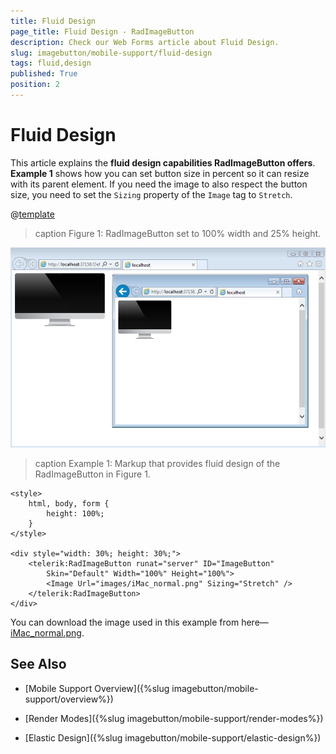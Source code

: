 ```yaml
---
title: Fluid Design
page_title: Fluid Design - RadImageButton
description: Check our Web Forms article about Fluid Design.
slug: imagebutton/mobile-support/fluid-design
tags: fluid,design
published: True
position: 2
---
```


# Fluid Design

This article explains the **fluid design capabilities RadImageButton offers**. **Example 1** shows how you can set button size in percent so it can resize with its parent element. If you need the image to also respect the button size, you need to set the `Sizing` property of the `Image` tag to `Stretch`.

@[template](/_templates/common/render-mode.md#resp-design-desc "slug-el: imagebutton/mobile-support/elastic-design, slug-fl: no")

>caption Figure 1: RadImageButton set to 100% width and 25% height.

![imagebutton-fluid-design](images/imagebutton-fluid-design.png)

>caption Example 1: Markup that provides fluid design of the RadImageButton in Figure 1.

````ASP.NET
<style>
    html, body, form {
        height: 100%;
    }
</style>

<div style="width: 30%; height: 30%;">
    <telerik:RadImageButton runat="server" ID="ImageButton"
        Skin="Default" Width="100%" Height="100%">
        <Image Url="images/iMac_normal.png" Sizing="Stretch" />
    </telerik:RadImageButton>
</div>
````

You can download the image used in this example from here—[iMac_normal.png](images/iMac_normal.png).

## See Also

 * [Mobile Support Overview]({%slug imagebutton/mobile-support/overview%})

 * [Render Modes]({%slug imagebutton/mobile-support/render-modes%})

 * [Elastic Design]({%slug imagebutton/mobile-support/elastic-design%})

